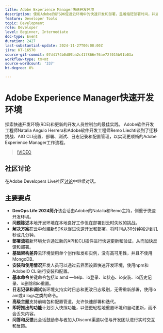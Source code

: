 ```yaml
---
title: Adobe Experience Manager快速开发环境
description: 使用Adobe的新SDK促进云环境中的快速开发和部署，显着缩短部署时间，并支持快速更新、实时日志和高级配置选项，如DevOps Life 2024中所述。
feature: Developer Tools
topic: Development
role: Developer
level: Beginner, Intermediate
doc-type: Event
duration: 2427
last-substantial-update: 2024-11-27T00:00:00Z
jira: KT-16570
source-git-commit: 07d4174b0d89ba2c417866e76ae72f015b91b03a
workflow-type: tm+mt
source-wordcount: '337'
ht-degree: 0%

---
```



# Adobe Experience Manager快速开发环境

探索快速开发环境(RDE)和更新的开发人员控制台的最佳实践。 Adobe软件开发工程师Natalia Angulo Herrera和Adobe软件开发工程师Remo Liechti谈到了迁移挑战、AIO CLI设置、部署、测试、日志记录和配置管理，以实现更顺畅的Adobe Experience Manager工作流程。

>[!VIDEO](https://video.tv.adobe.com/v/3440397/?learn=on&enablevpops)


## 社区讨论

在Adobe Developers Live社区[讨论](https://adobe.ly/3UJluDo)中继续对话。

## 主要要点

* **DevOps Life 2024简介**&#x200B;该会话由Adobe的Natalia和Remo主持，侧重于快速开发环境。
* **问题陈述**&#x200B;本地开发环境在本地良好工作但在部署到云时失败的挑战。
* **解决方案**&#x200B;在云中创建新SDK以促进快速开发和部署，将时间从30分钟减少到几秒或几分钟。
* **部署流程**&#x200B;新环境允许通过新的API和CLI插件进行快速更新和验证，从而加快反馈和部署。
* **基础架构差异**&#x200B;云环境使用单个创作和发布实例，没有高可用性，并且不使用MongoDB。
* **安装和使用情况**&#x200B;开发人员可以通过云界面设置快速开发环境，使用npm和AdobeIO CLI进行安装和配置。
* **基本命令**&#x200B;关键命令包括io amd —help、io登录、io状态、io安装、io历史记录、io删除和io重置。
* **日志记录和调试**&#x200B;新环境支持实时日志和更改日志级别，无需重新部署，使用io am或d logs之类的命令。
* **高级主题**&#x200B;支持前端包和配置管道，允许快速部署和迭代。
* **即将推出的功能**&#x200B;计划引入快照功能，以便更轻松地重置环境和自动更新，而不会丢失内容。
* **问答和反馈**&#x200B;此会话鼓励参与者加入Discord渠道以便与开发团队进行实时交互和反馈。